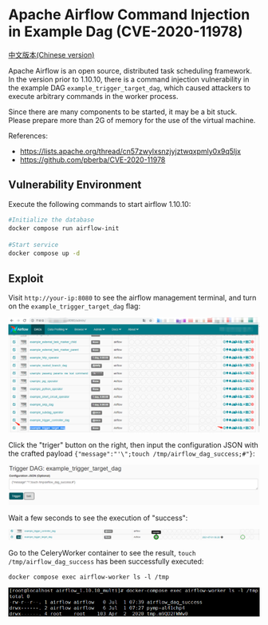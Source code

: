 # Apache Airflow Command Injection in Example Dag (CVE-2020-11978)

[中文版本(Chinese version)](README.zh-cn.md)

Apache Airflow is an open source, distributed task scheduling framework. In the version prior to 1.10.10, there is a command injection vulnerability in the example DAG `example_trigger_target_dag`, which caused attackers to execute arbitrary commands in the worker process.

Since there are many components to be started, it may be a bit stuck. Please prepare more than 2G of memory for the use of the virtual machine.

References:

- <https://lists.apache.org/thread/cn57zwylxsnzjyjztwqxpmly0x9q5ljx>
- <https://github.com/pberba/CVE-2020-11978>

## Vulnerability Environment

Execute the following commands to start airflow 1.10.10:

```bash
#Initialize the database
docker compose run airflow-init

#Start service
docker compose up -d
```

## Exploit

Visit `http://your-ip:8080` to see the airflow management terminal, and turn on the `example_trigger_target_dag` flag:

![](1.png)

Click the "triger" button on the right, then input the configuration JSON with the crafted payload `{"message":"'\";touch /tmp/airflow_dag_success;#"}`:

![](2.png)

Wait a few seconds to see the execution of "success":

![](3.png)

Go to the CeleryWorker container to see the result, `touch /tmp/airflow_dag_success` has been successfully executed:

```
docker compose exec airflow-worker ls -l /tmp
```

![](4.png)
